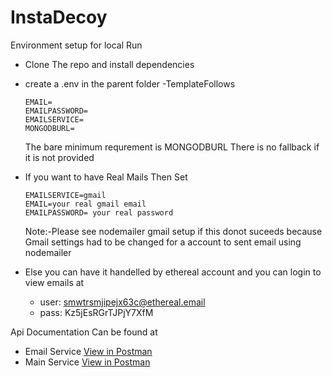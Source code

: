 # InstaDecoy

Environment setup for local Run

-   Clone The repo and install dependencies
-   create a .env in the parent folder -TemplateFollows
    ```
    EMAIL=
    EMAILPASSWORD=
    EMAILSERVICE=
    MONGODBURL=
    ```
    The bare minimum requrement is MONGODBURL There is no fallback if it is not provided
-   If you want to have Real Mails Then Set
    ```
    EMAILSERVICE=gmail
    EMAIL=your real gmail email
    EMAILPASSWORD= your real password
    ```
    Note:-Please see nodemailer gmail setup if this donot suceeds because Gmail settings had to be changed for a account to sent email using nodemailer
-   Else you can have it handelled by ethereal account
    and you can login to view emails at

    -   user: smwtrsmjipejx63c@ethereal.email
    -   pass: Kz5jEsRGrTJPjY7XfM

Api Documentation Can be found at

-   Email Service
    [View in Postman](https://www.postman.com/altimetry-operator-38048751/workspace/instadecoy/documentation/18846856-ed23335b-556f-4bc5-bfca-06f25245c128)
-   Main Service
    [View in Postman](https://www.postman.com/altimetry-operator-38048751/workspace/instadecoy/documentation/18846856-7b80e25b-56f8-46b7-b8d0-5ef8344885ff)
